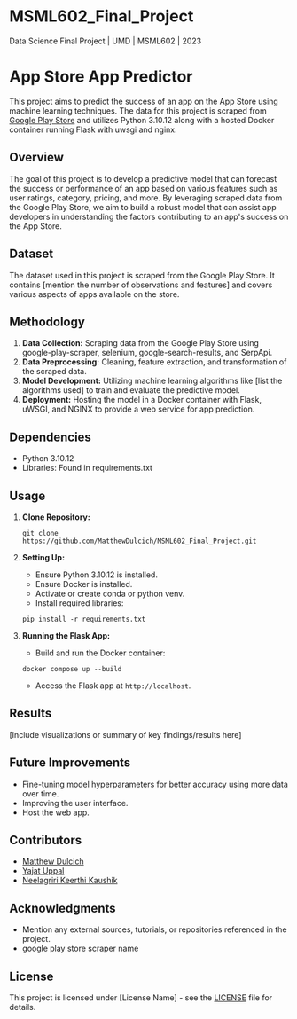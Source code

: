 # MSML602_Final_Project
Data Science Final Project | UMD | MSML602 | 2023

# App Store App Predictor

This project aims to predict the success of an app on the App Store using machine learning techniques. The data for this project is scraped from [Google Play Store](https://play.google.com/store/apps?hl=en_US&gl=US) and utilizes Python 3.10.12 along with a hosted Docker container running Flask with uwsgi and nginx.

## Overview

The goal of this project is to develop a predictive model that can forecast the success or performance of an app based on various features such as user ratings, category, pricing, and more. By leveraging scraped data from the Google Play Store, we aim to build a robust model that can assist app developers in understanding the factors contributing to an app's success on the App Store.

## Dataset

The dataset used in this project is scraped from the Google Play Store. It contains [mention the number of observations and features] and covers various aspects of apps available on the store.

## Methodology

1. **Data Collection:** Scraping data from the Google Play Store using google-play-scraper, selenium, google-search-results, and SerpApi.
2. **Data Preprocessing:** Cleaning, feature extraction, and transformation of the scraped data.
3. **Model Development:** Utilizing machine learning algorithms like [list the algorithms used] to train and evaluate the predictive model.
4. **Deployment:** Hosting the model in a Docker container with Flask, uWSGI, and NGINX to provide a web service for app prediction.

## Dependencies

- Python 3.10.12
- Libraries: Found in requirements.txt

## Usage

1. **Clone Repository:**
    ```
    git clone https://github.com/MatthewDulcich/MSML602_Final_Project.git
    ```

2. **Setting Up:**
    - Ensure Python 3.10.12 is installed.
    - Ensure Docker is installed.
    - Activate or create conda or python venv.
    - Install required libraries:
    ```
    pip install -r requirements.txt
    ```

3. **Running the Flask App:**
    - Build and run the Docker container:
    ```
    docker compose up --build
    ```
    - Access the Flask app at `http://localhost`.

## Results

[Include visualizations or summary of key findings/results here]

## Future Improvements

- Fine-tuning model hyperparameters for better accuracy using more data over time.
- Improving the user interface.
- Host the web app.

## Contributors

- [Matthew Dulcich](https://github.com/MatthewDulcich)
- [Yajat Uppal](https://github.com/Agenzmain)
- [Neelagriri Keerthi Kaushik](https://github.com/NK-Kaushik)

## Acknowledgments

- Mention any external sources, tutorials, or repositories referenced in the project.
- google play store scraper name

## License

This project is licensed under [License Name] - see the [LICENSE](LICENSE) file for details.
